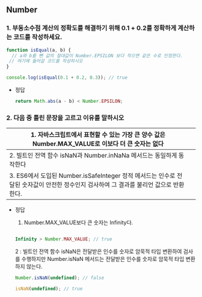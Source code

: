 ## Number

### 1. 부동소수점 계산의 정확도를 해결하기 위해 0.1 + 0.2를 정확하게 계산하는 코드를 작성하세요.

```jsx
function isEqual(a, b) {
  // a와 b를 뺀 값의 절대값이 Number.EPSILON 보다 작으면 같은 수로 인정한다.
 // 여기에 들어갈 코드를 작성하시오
}

console.log(isEqual(0.1 + 0.2, 0.3)); // true
```

- 정답
    
    ```jsx
    return Math.abs(a - b) < Number.EPSILON;
    ```
    

### 2. 다음 중 틀린 문장을 고르고 이유를 말하시오

| 1. 자바스크립트에서 표현할 수 있는 가장 큰 양수 값은 Number.MAX_VALUE로 이보다 더 큰 숫자는 없다 |  |
| --- | --- |
| 2. 빌트인 전역 함수 isNaN과 Number.inNaNa 메서드는 동일하게 동작한다 |  |
| 3. ES6에서 도입된 Number.isSafeInteger 정적 메서드는 인수로 전달된 숫자값이 안전한 정수인지 검사하여 그 결과를 불리언 값으로 반환한다. |  |
- 정답
    1. Number.MAX_VALUE보다 큰 숫자는 Infinity다.
    
    ```jsx
    
    Infinity > Number.MAX_VALUE; // true
    ```
    
    2 : 빌트인 전역 함수 isNaN은 전달받은 인수를 숫자로 암묵적 타입 변환하여 검사를 수행하지만 Number.isNaN 메서드는 전달받은 인수를 숫자로 암묵적 타입 변환하지 않는다.
    
    ```jsx
    Number.isNaN(undefined); // false
    
    isNaN(undefined); // true
    ```